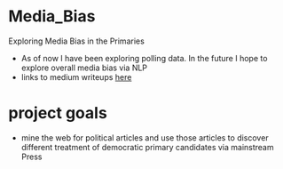 # Media_Bias
Exploring Media Bias in the Primaries
+ As of now I have been exploring polling data.  In the future I hope to explore overall media bias via NLP
+ links to medium writeups [here](https://medium.com/@JustinHerman_42)


# project goals
+ mine the web for political articles and use those articles to discover different treatment of democratic primary candidates via mainstream Press
  
